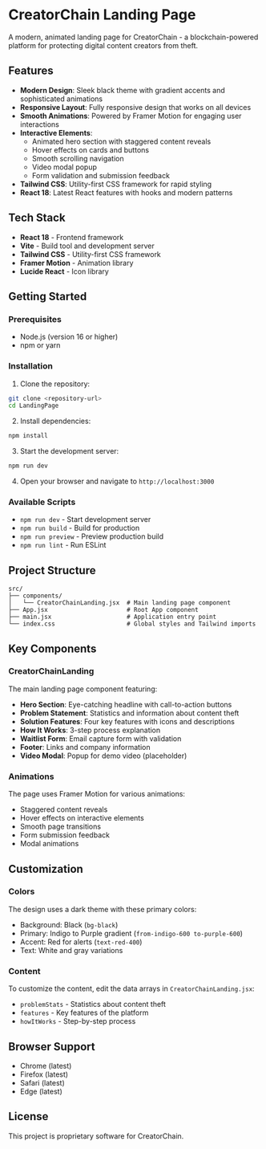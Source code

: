 # CreatorChain Landing Page

A modern, animated landing page for CreatorChain - a blockchain-powered platform for protecting digital content creators from theft.

## Features

- **Modern Design**: Sleek black theme with gradient accents and sophisticated animations
- **Responsive Layout**: Fully responsive design that works on all devices
- **Smooth Animations**: Powered by Framer Motion for engaging user interactions
- **Interactive Elements**:
  - Animated hero section with staggered content reveals
  - Hover effects on cards and buttons
  - Smooth scrolling navigation
  - Video modal popup
  - Form validation and submission feedback
- **Tailwind CSS**: Utility-first CSS framework for rapid styling
- **React 18**: Latest React features with hooks and modern patterns

## Tech Stack

- **React 18** - Frontend framework
- **Vite** - Build tool and development server
- **Tailwind CSS** - Utility-first CSS framework
- **Framer Motion** - Animation library
- **Lucide React** - Icon library

## Getting Started

### Prerequisites

- Node.js (version 16 or higher)
- npm or yarn

### Installation

1. Clone the repository:

```bash
git clone <repository-url>
cd LandingPage
```

2. Install dependencies:

```bash
npm install
```

3. Start the development server:

```bash
npm run dev
```

4. Open your browser and navigate to `http://localhost:3000`

### Available Scripts

- `npm run dev` - Start development server
- `npm run build` - Build for production
- `npm run preview` - Preview production build
- `npm run lint` - Run ESLint

## Project Structure

```
src/
├── components/
│   └── CreatorChainLanding.jsx  # Main landing page component
├── App.jsx                      # Root App component
├── main.jsx                     # Application entry point
└── index.css                    # Global styles and Tailwind imports
```

## Key Components

### CreatorChainLanding

The main landing page component featuring:

- **Hero Section**: Eye-catching headline with call-to-action buttons
- **Problem Statement**: Statistics and information about content theft
- **Solution Features**: Four key features with icons and descriptions
- **How It Works**: 3-step process explanation
- **Waitlist Form**: Email capture form with validation
- **Footer**: Links and company information
- **Video Modal**: Popup for demo video (placeholder)

### Animations

The page uses Framer Motion for various animations:

- Staggered content reveals
- Hover effects on interactive elements
- Smooth page transitions
- Form submission feedback
- Modal animations

## Customization

### Colors

The design uses a dark theme with these primary colors:

- Background: Black (`bg-black`)
- Primary: Indigo to Purple gradient (`from-indigo-600 to-purple-600`)
- Accent: Red for alerts (`text-red-400`)
- Text: White and gray variations

### Content

To customize the content, edit the data arrays in `CreatorChainLanding.jsx`:

- `problemStats` - Statistics about content theft
- `features` - Key features of the platform
- `howItWorks` - Step-by-step process

## Browser Support

- Chrome (latest)
- Firefox (latest)
- Safari (latest)
- Edge (latest)

## License

This project is proprietary software for CreatorChain.

